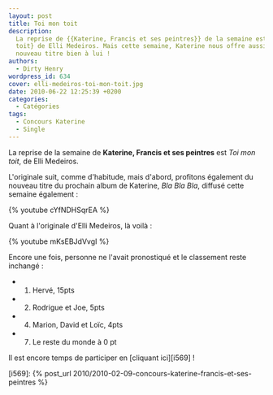 ```yaml
---
layout: post
title: Toi mon toit
description:
  La reprise de {{Katerine, Francis et ses peintres}} de la semaine est {Toi mon
  toit} de Elli Medeiros. Mais cette semaine, Katerine nous offre aussi un
  nouveau titre bien à lui !
authors:
  - Dirty Henry
wordpress_id: 634
cover: elli-medeiros-toi-mon-toit.jpg
date: 2010-06-22 12:25:39 +0200
categories:
  - Catégories
tags:
  - Concours Katerine
  - Single
---
```


La reprise de la semaine de **Katerine, Francis et ses peintres** est _Toi mon
toit_, de Elli Medeiros.

L'originale suit, comme d'habitude, mais d'abord, profitons également du nouveau
titre du prochain album de Katerine, _Bla Bla Bla_, diffusé cette semaine
également :

{% youtube cYfNDHSqrEA %}

Quant à l'originale d'Elli Medeiros, là voilà :

{% youtube mKsEBJdVvgI %}

Encore une fois, personne ne l'avait pronostiqué et le classement reste inchangé
:

- 1. Hervé, 15pts
- 2. Rodrigue et Joe, 5pts
- 4. Marion, David et Loïc, 4pts
- 7. Le reste du monde à 0 pt

Il est encore temps de participer en [cliquant ici][i569] !

[i569]: {% post_url 2010/2010-02-09-concours-katerine-francis-et-ses-peintres %}
